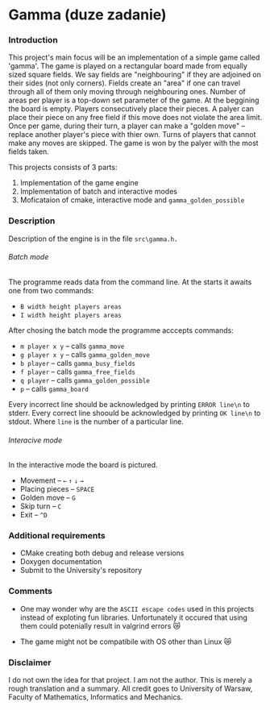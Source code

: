 # Gamma (duze zadanie)

### Introduction

This project's main focus will be an implementation of a simple game called 'gamma'.
The game is played on a rectangular board made from equally sized square fields. We say fields are "neighbouring"
if they are adjoined on their sides (not only corners). Fields create an "area" if one can travel through all of them
only moving through neighbouring ones. Number of areas per player is a top-down set parameter of the game. 
At the beggining the board is empty. Players consecutively place their pieces. A palyer can place their piece on any
free field if this move does not violate the area limit. Once per game, during their turn, a player can make 
a "golden move" – replace another player's piece with thier own. Turns of players that cannot make any moves are skipped.
The game is won by the palyer with the most fields taken.

This projects consists of 3 parts:
1. Implementation of the game engine
2. Implementation of batch and interactive modes
3. Moficataion of cmake, interactive mode and `gamma_golden_possible`


### Description

Description of the engine is in the file `src\gamma.h.`

###### Batch mode

The programme reads data from the command line.
At the starts it awaits one from two commands:
* `B width height players areas`
* `I width height players areas`

After chosing the batch mode the programme acccepts commands:
* `m player x y` – calls `gamma_move`
* `g player x y` – calls `gamma_golden_move`
* `b player` 	 – calls `gamma_busy_fields`
* `f player`	 – calls `gamma_free_fields`
* `q player` 	 – calls `gamma_golden_possible`
* `p` 			 – calls `gamma_board`

Every incorrect line should be acknowledged by printing `ERROR line\n` to stderr.
Every correct line shoould be acknowledged by printing `OK line\n` to stdout.
Where `line` is the number of a particular line.

###### Interacive mode

In the interactive mode the board is pictured.
- Movement 	   – `←` `↑` `↓` `→`
- Placing pieces   – `SPACE`
- Golden move	   – `G`
- Skip turn	   – `C`
- Exit		   – `^D`

	
### Additional requirements

* CMake creating both debug and release versions
* Doxygen documentation
* Submit to the University's repository

### Comments

- One may wonder why are the `ASCII escape codes` used in this projects instead of exploting fun libraries.
  Unfortunately it occured that using them could potenially result in valgrind errors :crying_cat_face:

- The game might not be compatibile with OS other than Linux :crying_cat_face:

### Disclaimer

I do not own the idea for that project. I am not the author. This is merely a rough translation and a summary.
All credit goes to University of Warsaw, Faculty of Mathematics, Informatics and Mechanics.
